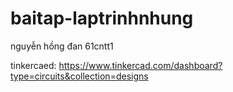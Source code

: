 # baitap-laptrinhnhung
nguyễn hồng đan 61cntt1

tinkercaed: https://www.tinkercad.com/dashboard?type=circuits&collection=designs
